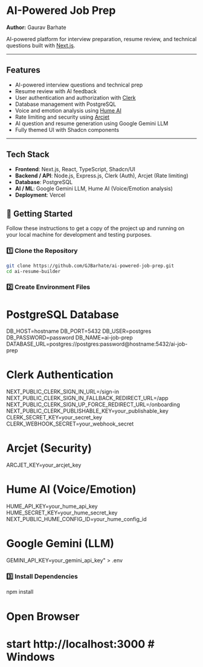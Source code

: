 # AI-Powered Job Prep

**Author:** Gaurav Barhate  

AI-powered platform for interview preparation, resume review, and technical questions built with [Next.js](https://nextjs.org).

---

## Features

- AI-powered interview questions and technical prep
- Resume review with AI feedback
- User authentication and authorization with [Clerk](https://clerk.com/)
- Database management with PostgreSQL
- Voice and emotion analysis using [Hume AI](https://hume.ai/)
- Rate limiting and security using [Arcjet](https://arcjet.com/)
- AI question and resume generation using Google Gemini LLM
- Fully themed UI with Shadcn components

---

## Tech Stack

- **Frontend**: Next.js, React, TypeScript, Shadcn/UI  
- **Backend / API**: Node.js, Express.js, Clerk (Auth), Arcjet (Rate limiting)  
- **Database**: PostgreSQL  
- **AI / ML**: Google Gemini LLM, Hume AI (Voice/Emotion analysis)  
- **Deployment**: Vercel  


## 🚀 Getting Started

Follow these instructions to get a copy of the project up and running on your local machine for development and testing purposes.

### 1️⃣ Clone the Repository

```bash
git clone https://github.com/GJBarhate/ai-powered-job-prep.git
cd ai-resume-builder
```

### 2️⃣ Create Environment Files  
# PostgreSQL Database
DB_HOST=hostname
DB_PORT=5432
DB_USER=postgres
DB_PASSWORD=password
DB_NAME=ai-job-prep
DATABASE_URL=postgres://postgres:password@hostname:5432/ai-job-prep

# Clerk Authentication
NEXT_PUBLIC_CLERK_SIGN_IN_URL=/sign-in
NEXT_PUBLIC_CLERK_SIGN_IN_FALLBACK_REDIRECT_URL=/app
NEXT_PUBLIC_CLERK_SIGN_UP_FORCE_REDIRECT_URL=/onboarding
NEXT_PUBLIC_CLERK_PUBLISHABLE_KEY=your_publishable_key
CLERK_SECRET_KEY=your_secret_key
CLERK_WEBHOOK_SECRET=your_webhook_secret

# Arcjet (Security)
ARCJET_KEY=your_arcjet_key

# Hume AI (Voice/Emotion)
HUME_API_KEY=your_hume_api_key
HUME_SECRET_KEY=your_hume_secret_key
NEXT_PUBLIC_HUME_CONFIG_ID=your_hume_config_id

# Google Gemini (LLM)
GEMINI_API_KEY=your_gemini_api_key" > .env

### 3️⃣ Install Dependencies
npm install

# Open Browser
# start http://localhost:3000   # Windows
